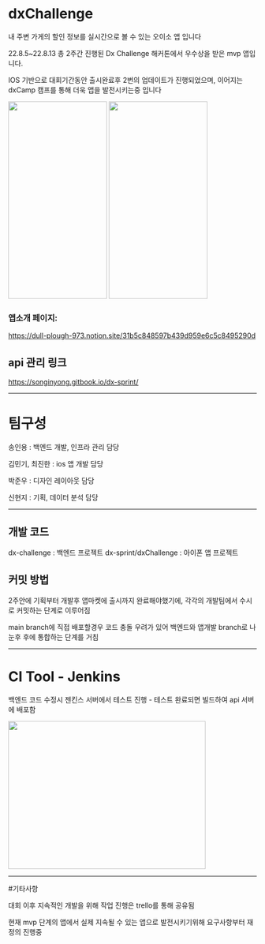 # dxChallenge
내 주변 가게의 할인 정보를 실시간으로 볼 수 있는 오이소 앱 입니다

22.8.5~22.8.13 총 2주간 진행된 Dx Challenge 해커톤에서 우수상을 받은 mvp 앱입니다.

IOS 기반으로 대회기간동안 출시완료후 2번의 업데이트가 진행되었으며,
이어지는 dxCamp 캠프를 통해 더욱 앱을 발전시키는중 입니다

<div class="grid-image">
<img src=https://user-images.githubusercontent.com/30370933/188375706-9724425b-9d28-4719-a5c0-e393b735a374.gif width="200" height="400">
<img src=https://user-images.githubusercontent.com/30370933/188375621-186d30bd-5a8a-4f53-ac08-4ae7f645f3e0.gif width="200" height="400">
</div>

### 앱소개 페이지:
https://dull-plough-973.notion.site/31b5c848597b439d959e6c5c8495290d


## api 관리 링크
https://songinyong.gitbook.io/dx-sprint/

---------------------------------------------
# 팀구성

송인용 : 백엔드 개발, 인프라 관리 담당

김민기, 최진한 : ios 앱 개발 담당

박준우 : 디자인 레이아웃 담당

신현지 : 기획, 데이터 분석 담당


----------------------------------------

## 개발 코드
dx-challenge : 백엔드 프로젝트
dx-sprint/dxChallenge : 아이폰 앱 프로젝트

## 커밋 방법
2주안에 기획부터 개발후 앱마켓에 출시까지 완료해야했기에, 각각의 개발팀에서 수시로 커밋하는 단계로 이루어짐

main branch에 직접 배포할경우 코드 충돌 우려가 있어 백엔드와 앱개발 branch로 나눈후 후에 통합하는 단계를 거침 

----------------------------------------
# CI Tool - Jenkins
백엔드 코드 수정시 젠킨스 서버에서 테스트 진행 - 테스트 완료되면 빌드하여 api 서버에 배포함

<img src=https://user-images.githubusercontent.com/30370933/187950181-c136c2f2-8926-4370-9cb9-6bc756aa5497.PNG width="400" height="300">

---------------------------------------
#기타사항

대회 이후 지속적인 개발을 위해 작업 진행은 trello를 통해 공유됨

현재 mvp 단계의 앱에서 실제 지속될 수 있는 앱으로 발전시키기위해 요구사항부터 재정의 진행중

